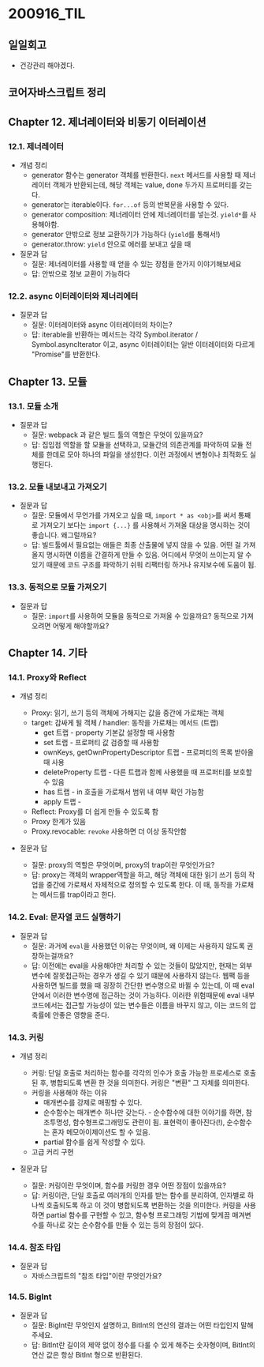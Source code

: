 200916_TIL
===

일일회고
---
* 건강관리 해야겠다.

코어자바스크립트 정리
---

## Chapter 12. 제너레이터와 비동기 이터레이션

### 12.1. 제너레이터
* 개념 정리
    * generator 함수는 generator 객체를 반환한다. `next` 메서드를 사용할 때 제너레이터 객체가 반환되는데, 해당 객체는 value, done 두가지 프로퍼티를 갖는다.
    * generator는 iterable이다. `for...of` 등의 반복문을 사용할 수 있다.
    * generator composition: 제너레이터 안에 제너레이터를 넣는것. `yield*`를 사용해야함.
    * generator 안밖으로 정보 교환하기가 가능하다 (`yield`를 통해서!)
    * generator.throw: `yield` 안으로 에러를 보내고 싶을 때
* 질문과 답
    * 질문: 제너레이터를 사용할 때 얻을 수 있는 장점을 한가지 이야기해보세요
    * 답: 안밖으로 정보 교환이 가능하다

### 12.2. async 이터레이터와 제너리에터
* 질문과 답
    * 질문: 이터레이터와 async 이터레이터의 차이는?
    * 답: iterable을 반환하는 메서드는 각각 Symbol.iterator / Symbol.asyncIterator 이고, async 이터레이터는 일반 이터레이터와 다르게 "Promise"를 반환한다.

## Chapter 13. 모듈

### 13.1. 모듈 소개
* 질문과 답
    * 질문: webpack 과 같은 빌드 툴의 역할은 무엇이 있을까요?
    * 답: 집입점 역할을 할 모듈을 선택하고, 모듈간의 의존관계를 파악하여 모듈 전체를 한데로 모아 하나의 파일을 생성한다. 이런 과정에서 변형이나 최적화도 실행된다.

### 13.2. 모듈 내보내고 가져오기
* 질문과 답
    * 질문: 모듈에서 무언가를 가져오고 싶을 때, `import * as <obj>`를 써서 통째로 가져오기 보다는 `import {...}` 를 사용해서 가져올 대상을 명시하는 것이 좋습니다. 왜그럴까요?
    * 답: 빌드툴에서 필요없는 애들은 최종 산출물에 넣지 않을 수 있음. 어떤 걸 가져올지 명시하면 이름을 간결하게 만들 수 있음. 어디에서 무엇이 쓰이는지 알 수 있기 때문에 코드 구조를 파악하기 쉬워 리팩터링 하거나 유지보수에 도움이 됨.

### 13.3. 동적으로 모듈 가져오기
* 질문과 답
    * 질문: `import`를 사용하여 모듈을 동적으로 가져올 수 있을까요? 동적으로 가져오려면 어떻게 해야할까요?

## Chapter 14. 기타

### 14.1. Proxy와 Reflect 
* 개념 정리
    * Proxy: 읽기, 쓰기 등의 객체에 가해지는 값을 중간에 가로채는 객체
    * target: 감싸게 될 객체 / handler: 동작을 가로채는 메서드 (트랩)
        * get 트랩 - property 기본값 설정할 때 사용함
        * set 트랩 - 프로퍼티 값 검증할 때 사용함
        * ownKeys, getOwnPropertyDescriptor 트랩 - 프로퍼티의 목록 받아올 때 사용
        * deleteProperty 트랩 - 다른 트랩과 함께 사용했을 때 프로퍼티를 보호할 수 있음
        * has 트랩 - in 호출을 가로채서 범위 내 여부 확인 가능함
        * apply 트랩 - 
    * Reflect: Proxy를 더 쉽게 만들 수 있도록 함
    * Proxy 한계가 있음 
    * Proxy.revocable: `revoke` 사용하면 더 이상 동작안함

* 질문과 답
    * 질문: proxy의 역할은 무엇이며, proxy의 trap이란 무엇인가요?
    * 답: proxy는 객체의 wrapper역할을 하고, 해당 객체에 대한 읽기 쓰기 등의 작업을 중간에 가로채서 자체적으로 정의할 수 있도록 한다. 이 때, 동작을 가로채는 메서드를 trap이라고 한다.

### 14.2. Eval: 문자열 코드 실행하기
* 질문과 답
    * 질문: 과거에 `eval`을 사용했던 이유는 무엇이며, 왜 이제는 사용하지 않도록 권장하는걸까요?
    * 답: 이전에는 eval을 사용해야만 처리할 수 있는 것들이 많았지만, 현재는 외부 변수에 잘못접근하는 경우가 생길 수 있기 떄문에 사용하지 않는다. 웹팩 등을 사용하면 빌드를 했을 때 굉장히 간단한 변수명으로 바뀔 수 있는데, 이 때 eval 안에서 이러한 변수명에 접근하는 것이 가능하다. 이러한 위험때문에 eval 내부코드에서는 접근할 가능성이 있는 변수들은 이름을 바꾸지 않고, 이는 코드의 압축률에 안좋은 영향을 준다.

### 14.3. 커링
* 개념 정리
    * 커링: 단일 호출로 처리하는 함수를 각각의 인수가 호출 가능한 프로세스로 호출된 후, 병합되도록 변환 한 것을 의미한다. 커링은 "변환" 그 자체를 의미한다.
    * 커링을 사용해야 하는 이유
        * 매개변수를 강제로 매핑할 수 있다.
        * 순수함수는 매개변수 하나만 갖는다. - 순수함수에 대한 이야기를 하면, 참조투명성, 함수형프로그래밍도 관련이 됨. 표현력이 좋아진다(!), 순수함수는 혼자 메모아이제이션도 할 수 있음.
        * partial 함수를 쉽게 작성할 수 있다.
    * 고급 커리 구현

* 질문과 답
    * 질문: 커링이란 무엇이며, 함수를 커링한 경우 어떤 장점이 있을까요?
    * 답: 커링이란, 단일 호출로 여러개의 인자를 받는 함수를 분리하여, 인자별로 하나씩 호출되도록 하고 이 것이 병합되도록 변환하는 것을 의미한다. 커링을 사용하면 partial 함수를 구현할 수 있고, 함수형 프로그래밍 기법에 맞게끔 매겨변수를 하나로 갖는 순수함수를 만들 수 있는 등의 장점이 있다.

### 14.4. 참조 타입
* 질문과 답
    * 자바스크립트의 "참조 타입"이란 무엇인가요?

### 14.5. BigInt
* 질문과 답
    * 질문: BigInt란 무엇인지 설명하고, BitInt의 연산의 결과는 어떤 타입인지 말해주세요.
    * 답: BitInt란 길이의 제약 없이 정수를 다룰 수 있게 해주는 숫자형이며, BitInt의 연산 값은 항상 BitInt 형으로 반환된다.


